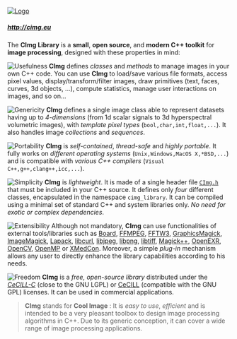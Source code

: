 <a href="http://cimg.eu">![Logo](http://cimg.eu/img/CImgLogo2.jpg)</a>
##### http://cimg.eu

The **CImg Library** is a **small**, **open source**, and **modern C++ toolkit** for **image processing**, designed with these properties in mind:

![Usefulness](http://cimg.eu/img/item_usefulness.jpg) **CImg** defines *classes* and *methods* to manage images in your own C++ code. You can use **CImg** to load/save various file formats, access pixel values, display/transform/filter images, draw primitives (text, faces, curves, 3d objects, ...), compute statistics, manage user interactions on images, and so on...

![Genericity](http://cimg.eu/img/item_genericity.jpg) **CImg** defines a single image class able to represent datasets having up to *4-dimensions* (from 1d scalar signals to 3d hyperspectral volumetric images), with *template pixel types* (`bool,char,int,float,...`). It also handles image *collections* and *sequences*.

![Portability](http://cimg.eu/img/item_portability.jpg) **CImg** is *self-contained*, *thread-safe* and *highly portable*. It fully works on *different operating systems* (`Unix,Windows,MacOS X,*BSD,...`) and is compatible with *various C++ compilers* (`Visual C++,g++,clang++,icc,...`).

![Simplicity](http://cimg.eu/img/item_simplicity.jpg) **CImg** is *lightweight*. It is made of a single header file [`CImg.h`](https://raw.githubusercontent.com/dtschump/CImg/master/CImg.h) that must be included in your C++ source. It defines only *four* different classes, encapsulated in the namespace `cimg_library`. It can be compiled using a minimal set of standard C++ and system libraries only. *No need for exotic or complex dependencies*.

![Extensibility](http://cimg.eu/img/item_extensibility.jpg) Although not mandatory, **CImg** can use functionalities of external tools/libraries such as [Board](http://libboard.sourceforge.net/), [FFMPEG](http://ffmpeg.mplayerhq.hu/), [FFTW3](http://www.fftw.org/), [GraphicsMagick](http://www.graphicsmagick.org/), [ImageMagick](http://www.imagemagick.org/), [Lapack](http://www.netlib.org/lapack/), [libcurl](http://curl.haxx.se/libcurl/), [libjpeg](http://www.ijg.org/), [libpng](http://www.libpng.org/pub/png/libpng.html), [libtiff](http://www.libtiff.org/), [Magick++](http://www.imagemagick.org/Magick++/), [OpenEXR](http://www.openexr.com/), [OpenCV](http://http://opencv.willowgarage.com/wiki/), [OpenMP](http://www.openmp.org/) or [XMedCon](http://xmedcon.sourceforge.net/). Moreover, a simple *plug-in* mechanism allows any user to directly enhance the library capabilities according to his needs.

![Freedom](http://cimg.eu/img/item_freedom.jpg) **CImg** is a *free, open-source library* distributed under the [*CeCILL-C*](http://www.cecill.info/licences/Licence_CeCILL-C_V1-en.txt) (close to the GNU LGPL) or [CeCILL](http://www.cecill.info/licences/Licence_CeCILL_V2-en.txt) (compatible with the GNU GPL) licenses. It can be used in commercial applications.

> **CImg** stands for **Cool Image** : It is _easy to use_, _efficient_ and is intended to be a very pleasant toolbox to design image processing algorithms in C++. Due to its generic conception, it can cover a wide range of image processing applications.
